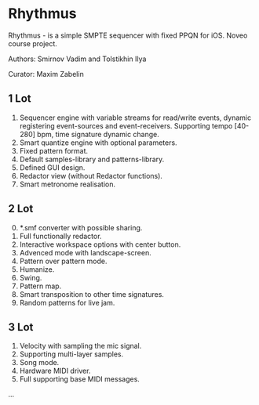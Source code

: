Rhythmus
========

Rhythmus - is a simple SMPTE sequencer with fixed PPQN for iOS. 
Noveo course project.

Authors:
Smirnov Vadim and Tolstikhin Ilya

Curator:
Maxim Zabelin

1 Lot
---------
1. Sequencer engine with variable streams for read/write events, dynamic registering event-sources and event-receivers. Supporting tempo [40-280] bpm, time signature dynamic change.
2. Smart quantize engine with optional parameters.
3. Fixed pattern format.
4. Default samples-library and patterns-library.
5. Defined GUI design.
6. Redactor view (without Redactor functions).
7. Smart metronome realisation.

2 Lot
----------
0. *.smf converter with possible sharing.
1. Full functionally redactor.
2. Interactive workspace options with center button.
3. Advenced mode with landscape-screen.
4. Pattern over pattern mode.
5. Humanize.
6. Swing.
7. Pattern map.
8. Smart transposition to other time signatures.
9. Random patterns for live jam.

3 Lot
----------
1. Velocity with sampling the mic signal.
2. Supporting multi-layer samples.
3. Song mode.
4. Hardware MIDI driver.
5. Full supporting base MIDI messages.

...
